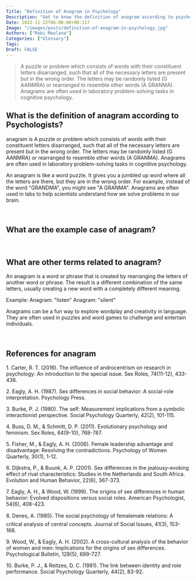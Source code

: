 ```yaml
---
Title: "Definition of Anagram in Psychology"
Description: "Get to know the definition of anagram according to psychologists."
Date: 2022-11-22T06:00:00+00:117
Image: "/images/posts/definition-of-anagram-in-psychology.jpg"
Authors: ["Robi Maulana"]
Categories: ["Glossary"]
Tags: 
Draft: FALSE
---
```





> A puzzle or problem which consists of words with their constituent letters disarranged, such that all of the necessary letters are present but in the wrong order. The letters may be randomly listed (G AANMRA) or rearranged to resemble other words (A GRANMA). Anagrams are often used in laboratory problem-solving tasks in cognitive psychology.

## What is the definition of anagram according to Psychologists?

anagram is A puzzle or problem which consists of words with their constituent letters disarranged, such that all of the necessary letters are present but in the wrong order. The letters may be randomly listed (G AANMRA) or rearranged to resemble other words (A GRANMA). Anagrams are often used in laboratory problem-solving tasks in cognitive psychology.

An anagram is like a word puzzle. It gives you a jumbled up word where all the letters are there, but they are in the wrong order. For example, instead of the word "GRANDMA", you might see "A GRANMA". Anagrams are often used in labs to help scientists understand how we solve problems in our brain.

 

## What are the example case of anagram?

 

## What are other terms related to anagram?

An anagram is a word or phrase that is created by rearranging the letters of another word or phrase. The result is a different combination of the same letters, usually creating a new word with a completely different meaning.

Example: Anagram: "listen" Anagram: "silent"

Anagrams can be a fun way to explore wordplay and creativity in language. They are often used in puzzles and word games to challenge and entertain individuals.

 

## References for anagram

1\. Carter, R. T. (2016). The influence of androcentrism on research in psychology: An introduction to the special issue. Sex Roles, 74(11-12), 433-436.

2\. Eagly, A. H. (1987). Sex differences in social behavior: A social-role interpretation. Psychology Press.

3\. Burke, P. J. (1980). The self: Measurement implications from a symbolic interactionist perspective. Social Psychology Quarterly, 42(2), 101-115.

4\. Buss, D. M., & Schmitt, D. P. (2011). Evolutionary psychology and feminism. Sex Roles, 64(9-10), 768-787.

5\. Fisher, M., & Eagly, A. H. (2006). Female leadership advantage and disadvantage: Resolving the contradictions. Psychology of Women Quarterly, 30(1), 1-12.

6\. Dijkstra, P., & Buunk, A. P. (2001). Sex differences in the jealousy-evoking effect of rival characteristics: Studies in the Netherlands and South Africa. Evolution and Human Behavior, 22(6), 367-373.

7\. Eagly, A. H., & Wood, W. (1999). The origins of sex differences in human behavior: Evolved dispositions versus social roles. American Psychologist, 54(6), 408-423.

8\. Denes, A. (1985). The social psychology of femalemale relations: A critical analysis of central concepts. Journal of Social Issues, 41(3), 153-168.

9\. Wood, W., & Eagly, A. H. (2002). A cross-cultural analysis of the behavior of women and men: Implications for the origins of sex differences. Psychological Bulletin, 128(5), 699-727.

10\. Burke, P. J., & Reitzes, D. C. (1981). The link between identity and role performance. Social Psychology Quarterly, 44(2), 83-92.
